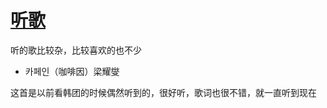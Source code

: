 # [听歌](https://github.com/noteMay/noteMay.github.io/issues/18)

听的歌比较杂，比较喜欢的也不少

- 카페인（咖啡因）梁耀燮

这首是以前看韩团的时候偶然听到的，很好听，歌词也很不错，就一直听到现在